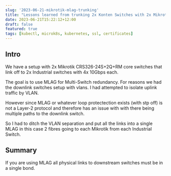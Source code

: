 ```yaml
---
slug: '2023-06-21-mikrotik-mlag-trunking'
title: "Lessons learned from trunking 2x Konten Switches with 2x Mikrotik Switches using MLAG"
date: 2023-06-21T15:22:12+12:00
draft: false
featured: true
tags: [kubectl, microk8s, kubernetes, ssl, certificates]
---
```


Intro
-----
We have a setup with 2x Mikrotik CRS326-24S+2Q+RM core switches that link off to 2x Industrial switches with 4x 10Gbps each.

The goal is to use MLAG for Multi-Switch redundancy. For reasons we had the downlink switches setup with vlans. I had attempted to isolate uplink traffic by VLAN.

However since MLAG or whatever loop protectection exists (with stp off) is not a Layer-2 protocol and therefore has an issue with with there being multiple paths to the downlink switch.

So I had to ditch the VLAN separation and put all the links into a single MLAG in this case 2 fibres going to each Mikrotik from each Industrial Switch.

Summary
-----
If you are using MLAG all physical links to downstream switches must be in a single bond.